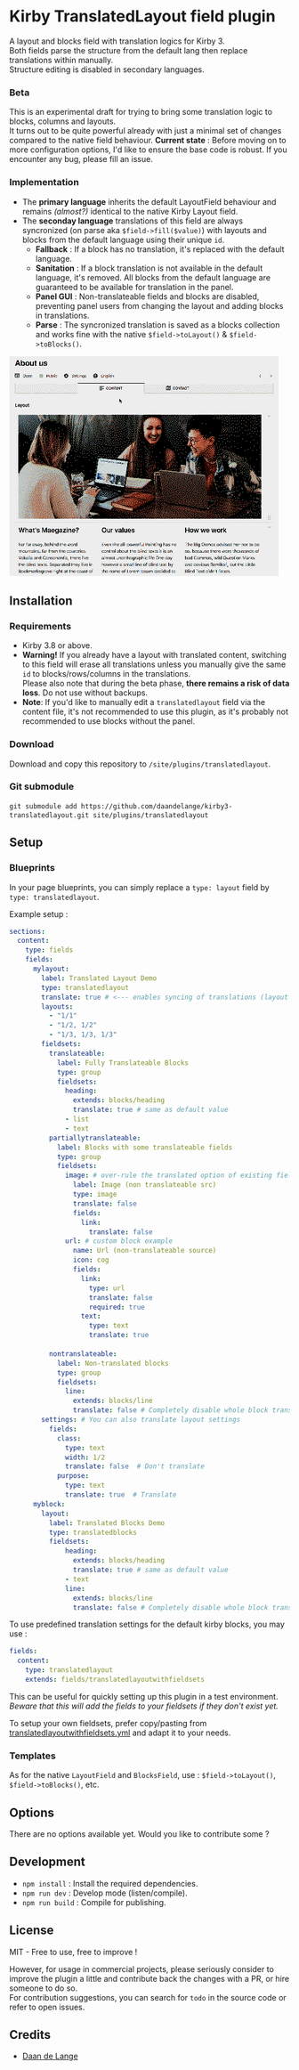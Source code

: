 # Kirby TranslatedLayout field plugin
A layout and blocks field with translation logics for Kirby 3.  
Both fields parse the structure from the default lang then replace translations within manually.  
Structure editing is disabled in secondary languages.

### Beta
This is an experimental draft for trying to bring some translation logic to blocks, columns and layouts.  
It turns out to be quite powerful already with just a minimal set of changes compared to the native field behaviour.
**Current state** : Before moving on to more configuration options, I'd like to ensure the base code is robust. If you encounter any bug, please fill an issue.


### Implementation
 - The **primary language** inherits the default LayoutField behaviour and remains *(almost?)* identical to the native Kirby Layout field.
 - The **seconday language** translations of this field are always syncronized (on parse aka `$field->fill($value)`) with layouts and blocks from the default language using their unique `id`.
    - **Fallback** : If a block has no translation, it's replaced with the default language.
    - **Sanitation** : If a block translation is not available in the default language, it's removed. All blocks from the default language are guaranteed to be available for translation in the panel.
    - **Panel GUI** : Non-translateable fields and blocks are disabled, preventing panel users from changing the layout and adding blocks in translations.
    - **Parse** : The syncronized translation is saved as a blocks collection and works fine with the native `$field->toLayout()` & `$field->toBlocks()`.


![Screenshot of Kirby 3 plugins TranslatedLayout](TranslatedLayout.gif)

## Installation

### Requirements
- Kirby 3.8 or above.
- **Warning!** If you already have a layout with translated content, switching to this field will erase all translations unless you manually give the same `id` to blocks/rows/columns in the translations.  
  Please also note that during the beta phase, **there remains a risk of data loss**. Do not use without backups.
- **Note**: If you'd like to manually edit a `translatedlayout` field via the content file, it's not recommended to use this plugin, as it's probably not recommended to use blocks without the panel.  

### Download
Download and copy this repository to `/site/plugins/translatedlayout`.

### Git submodule
```
git submodule add https://github.com/daandelange/kirby3-translatedlayout.git site/plugins/translatedlayout
```

<!-- Unavailable !!
### Composer

```
composer require daandelange/translatedlayout
```
-->

## Setup

### Blueprints
In your page blueprints, you can simply replace a `type: layout` field by `type: translatedlayout`.

Example setup :
````yml
sections:
  content:
    type: fields
    fields:
      mylayout:
        label: Translated Layout Demo
        type: translatedlayout
        translate: true # <--- enables syncing of translations (layout field)
        layouts:
          - "1/1"
          - "1/2, 1/2"
          - "1/3, 1/3, 1/3"
        fieldsets:
          translateable:
            label: Fully Translateable Blocks
            type: group
            fieldsets:
              heading:
                extends: blocks/heading
                translate: true # same as default value
              - list
              - text
          partiallytranslateable:
            label: Blocks with some translateable fields
            type: group
            fieldsets:
              image: # over-rule the translated option of existing fields
                label: Image (non translateable src)
                type: image
                translate: false
                fields:
                  link:
                    translate: false
              url: # custom block example
                name: Url (non-translateable source)
                icon: cog
                fields:
                  link:
                    type: url
                    translate: false
                    required: true
                  text:
                    type: text
                    translate: true
                  
          nontranslateable:
            label: Non-translated blocks
            type: group
            fieldsets:
              line:
                extends: blocks/line
                translate: false # Completely disable whole block translations
        settings: # You can also translate layout settings
          fields:
            class:
              type: text
              width: 1/2
              translate: false  # Don't translate
            purpose:
              type: text
              translate: true  # Translate
      myblock:
        layout:
          label: Translated Blocks Demo
          type: translatedblocks
          fieldsets:
              heading:
                extends: blocks/heading
                translate: true # same as default value
              - text
              line:
                extends: blocks/line
                translate: false # Completely disable whole block translations
````

To use predefined translation settings for the default kirby blocks, you may use :  

````yml
fields:
  content:
    type: translatedlayout
    extends: fields/translatedlayoutwithfieldsets
````
This can be useful for quickly setting up this plugin in a test environment.  
*Beware that this will add the fields to your fieldsets if they don't exist yet.*  

To setup your own fieldsets, prefer copy/pasting from [translatedlayoutwithfieldsets.yml](https://github.com/Daandelange/kirby3-TranslatedLayout/blob/master/src/blueprints/fields/translatedlayoutwithfieldsets.yml) and adapt it to your needs.

### Templates
As for the native `LayoutField` and `BlocksField`, use : `$field->toLayout()`, `$field->toBlocks()`, etc.

## Options
There are no options available yet. Would you like to contribute some ?

## Development
- `npm install` : Install the required dependencies.
- `npm run dev` : Develop mode (listen/compile).
- `npm run build` : Compile for publishing.

## License

MIT - Free to use, free to improve !

However, for usage in commercial projects, please seriously consider to improve the plugin a little and contribute back the changes with a PR, or hire someone to do so.  
For contribution suggestions, you can search for `todo` in the source code or refer to open issues.

## Credits

- [Daan de Lange](https://daandelange.com/)
